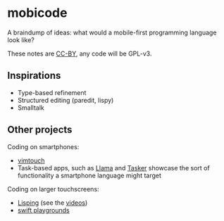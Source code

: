 # mobicode

A braindump of ideas: what would a mobile-first programming language
look like?

These notes are [CC-BY](https://creativecommons.org/licenses/by/4.0/),
any code will be GPL-v3.

## Inspirations

* Type-based refinement
* Structured editing (paredit, lispy)
* Smalltalk

## Other projects

Coding on smartphones:

* [vimtouch](https://github.com/momodalo/vimtouch)
* Task-based apps, such as
  [Llama](https://play.google.com/store/apps/details?id=com.kebab.Llama&hl=en)
  and [Tasker](http://tasker.dinglisch.net/) showcase the sort of
  functionality a smartphone language might target

Coding on larger touchscreens:

* [Lisping](http://slidetocode.com/lisping) (see the
  [videos](https://www.youtube.com/channel/UCaMcFjje9sQHnNllR_P8AzA))
* [swift playgrounds](https://developer.apple.com/swift/playgrounds/)
